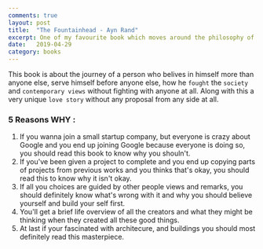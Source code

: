 ```yaml
---
comments: true
layout: post
title:  "The Fountainhead - Ayn Rand"
excerpt: One of my favourite book which moves around the philosophy of objectivism and presents the world in one of the most fascinating way favouring individuality over group of people.
date:   2019-04-29
category: books
---
```


This book is about the journey of a person who belives in himself more than anyone else, serve himself before anyone else, how he `fought` the `society` and `contemporary views` without fighting with anyone at all. Along with this a very unique `love story` without any proposal from any side at all.

### 5 Reasons WHY :

1. If you wanna join a small startup company, but everyone is crazy about Google and you end up joining Google because everyone is doing so, you should read this book to know why you shouln't.
2. If you've been given a project to complete and you end up copying parts of projects from previous works and you thinks that's okay, you should read this to know why it isn't okay.
3. If all you choices are guided by other people views and remarks, you should definitely know what's wrong with it and why you should believe yourself and build your self first.
4. You'll get a brief life overview of all the creators and what they  might be thinking when they created all these good things.
5. At last if your fascinated with architecure, and buildings you should most definitely read this masterpiece.




